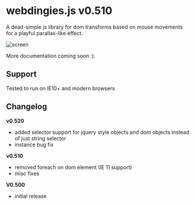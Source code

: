# webdingies.js v0.510 

A dead-simple js library for dom transforms based on mouse movements for a playful parallax-like effect.

![screen](http://g.recordit.co/f6kD55dRX3.gif)


More documentation coming soon :).

## Support 

Tested to run on IE10+ and modern browsers

## Changelog

**v0.520**
  - added selector support for jquery style objects and dom objects instead of just string selector
  - instance bug fix

**v0.510**
  - removed foreach on dom element (IE 11 support)
  - misc fixes

**V0.500**
  - initial release

